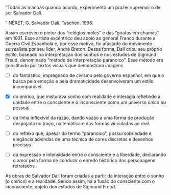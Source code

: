 

“Todas as manhãs quando acordo, experimento um prazer supremo: o de ser Salvador Dalí.

” NÉRET, G. Salvador Dalí. Taschen. 1996.

Assim escreveu o pintor dos “relógios moles” e das “girafas em chamas” em 1931. Esse artista excêntrico deu apoio ao general Franco durante a Guerra Civil Espanhola e, por esse motivo, foi afastado do movimento surrealista por seu líder, André Breton. Dessa forma, Dalí criou seu próprio estilo, baseado na interpretação dos sonhos e nos estudos de Sigmund Freud, denominado “método de interpretação paranoico”. Esse método era constituído por textos visuais que demonstram imagens



- [ ] do fantástico, impregnado de civismo pelo governo espanhol, em que a busca pela emoção e pela dramaticidade desenvolveram um estilo incomparável.
- [x] do onírico, que misturava sonho com realidade e interagia refletindo a unidade entre o consciente e o inconsciente como um universo único ou pessoal.
- [ ] da linha inflexível da razão, dando vazão a uma forma de produção despojada no traço, na temática e nas formas vinculadas ao real.
- [ ] do reflexo que, apesar do termo “paranoico”, possui sobriedade e elegância advindas de uma técnica de cores discretas e desenhos precisos.
- [ ] da expressão e intensidade entre o consciente e a liberdade, declarando o amor pela forma de conduzir o enredo histórico dos personagens retratados.


As obras de Salvador Dalí foram criadas a partir da interação entre o sonho (o onírico) e a realidade. Sendo assim, há a fusão do consciente com o inconsciente, objeto dos estudos de Sigmund Freud.

        